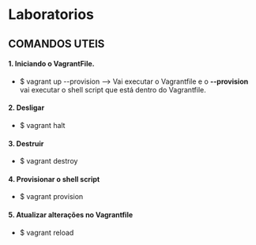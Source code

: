 # Laboratorios

## COMANDOS UTEIS

#### 1. Iniciando o VagrantFile.
+ $ vagrant up --provision --> Vai executar o Vagrantfile e o **--provision** vai executar o shell script que está dentro do Vagrantfile.

#### 2. Desligar
+ $ vagrant halt 

#### 3. Destruir 
+ $ vagrant destroy

#### 4. Provisionar o shell script
+ $ vagrant provision

#### 5. Atualizar alterações no Vagrantfile
+  $ vagrant reload
